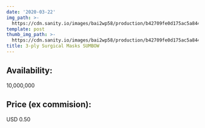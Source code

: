```yaml
---
date: '2020-03-22'
img_path: >-
  https://cdn.sanity.io/images/bai2wp58/production/b42709fe0d175ac5a84454ac7d2441ea592663e4-1080x810.jpg
template: post
thumb_img_path: >-
  https://cdn.sanity.io/images/bai2wp58/production/b42709fe0d175ac5a84454ac7d2441ea592663e4-1080x810.jpg
title: 3-ply Surgical Masks SUMBOW
---
```

## Availability:
10,000,000

## Price (ex commision):
USD 0.50